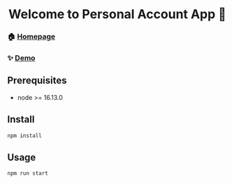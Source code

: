 <h1 align="center">Welcome to Personal Account App 👋</h1>

### 🏠 [Homepage](https://github.com/katareena/account)

### ✨ [Demo](https://account-puce.vercel.app/)

## Prerequisites
- node >= 16.13.0

## Install

```sh
npm install
```

## Usage

```sh
npm run start
```

